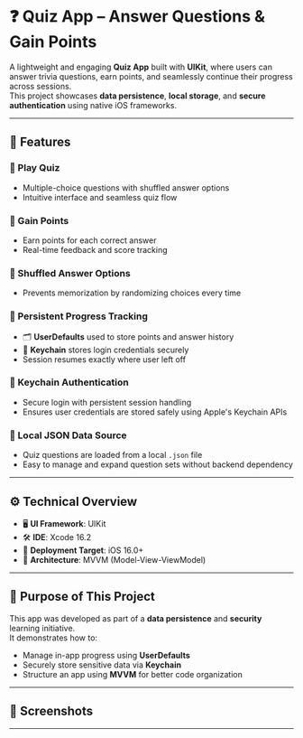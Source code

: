 # ❓ Quiz App – Answer Questions & Gain Points

A lightweight and engaging **Quiz App** built with **UIKit**, where users can answer trivia questions, earn points, and seamlessly continue their progress across sessions.  
This project showcases **data persistence**, **local storage**, and **secure authentication** using native iOS frameworks.

---

## 🚀 Features

### 🧠 Play Quiz  
- Multiple-choice questions with shuffled answer options  
- Intuitive interface and seamless quiz flow  

### 🎯 Gain Points  
- Earn points for each correct answer  
- Real-time feedback and score tracking  

### 🔀 Shuffled Answer Options  
- Prevents memorization by randomizing choices every time  

### 💾 Persistent Progress Tracking  
- 🗂 **UserDefaults** used to store points and answer history  
- 🔐 **Keychain** stores login credentials securely  
- Session resumes exactly where user left off  

### 🔐 Keychain Authentication  
- Secure login with persistent session handling  
- Ensures user credentials are stored safely using Apple's Keychain APIs  

### 📁 Local JSON Data Source  
- Quiz questions are loaded from a local `.json` file  
- Easy to manage and expand question sets without backend dependency  

---

## ⚙️ Technical Overview

- 🖥 **UI Framework**: UIKit  
- 🛠 **IDE**: Xcode 16.2  
- 📱 **Deployment Target**: iOS 16.0+  
- 🧱 **Architecture**: MVVM (Model-View-ViewModel)

---

## 🎯 Purpose of This Project

This app was developed as part of a **data persistence** and **security** learning initiative.  
It demonstrates how to:
- Manage in-app progress using **UserDefaults**
- Securely store sensitive data via **Keychain**
- Structure an app using **MVVM** for better code organization

---

## 📸 Screenshots

---

